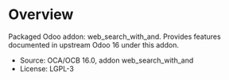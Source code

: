 # Overview

Packaged Odoo addon: web_search_with_and. Provides features documented in upstream Odoo 16 under this addon.

- Source: OCA/OCB 16.0, addon web_search_with_and
- License: LGPL-3
